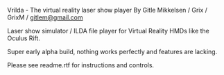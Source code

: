 Vrilda - The virtual reality laser show player
By Gitle Mikkelsen / Grix / GrixM / gitlem@gmail.com

Laser show simulator / ILDA file player for Virtual Reality HMDs like the Oculus Rift.

Super early alpha build, nothing works perfectly and features are lacking. 

Please see readme.rtf for instructions and controls.